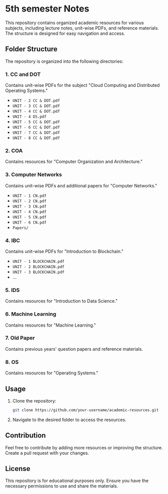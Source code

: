 # 5th semester Notes

This repository contains organized academic resources for various subjects, including lecture notes, unit-wise PDFs, and reference materials. The structure is designed for easy navigation and access.

## Folder Structure

The repository is organized into the following directories:

### 1. **CC and DOT**
Contains unit-wise PDFs for the subject "Cloud Computing and Distributed Operating Systems."
- `UNIT - 2 CC & DOT.pdf`
- `UNIT - 3 CC & DOT.pdf`
- `UNIT - 4 CC & DOT.pdf`
- `UNIT - 4 DS.pdf`
- `UNIT - 5 CC & DOT.pdf`
- `UNIT - 6 CC & DOT.pdf`
- `UNIT - 7 CC & DOT.pdf`
- `UNIT - 8 CC & DOT.pdf`

### 2. **COA**
Contains resources for "Computer Organization and Architecture."

### 3. **Computer Networks**
Contains unit-wise PDFs and additional papers for "Computer Networks."
- `UNIT - 1 CN.pdf`
- `UNIT - 2 CN.pdf`
- `UNIT - 3 CN.pdf`
- `UNIT - 4 CN.pdf`
- `UNIT - 5 CN.pdf`
- `UNIT - 6 CN.pdf`
- `Papers/`

### 4. **IBC**
Contains unit-wise PDFs for "Introduction to Blockchain."
- `UNIT - 1 BLOCKCHAIN.pdf`
- `UNIT - 2 BLOCKCHAIN.pdf`
- `UNIT - 3 BLOCKCHAIN.pdf`
- ...

### 5. **IDS**
Contains resources for "Introduction to Data Science."

### 6. **Machine Learning**
Contains resources for "Machine Learning."

### 7. **Old Paper**
Contains previous years' question papers and reference materials.

### 8. **OS**
Contains resources for "Operating Systems."

## Usage

1. Clone the repository:
   ```sh
   git clone https://github.com/your-username/academic-resources.git
   ```
2. Navigate to the desired folder to access the resources.

## Contribution

Feel free to contribute by adding more resources or improving the structure. Create a pull request with your changes.

## License

This repository is for educational purposes only. Ensure you have the necessary permissions to use and share the materials.
